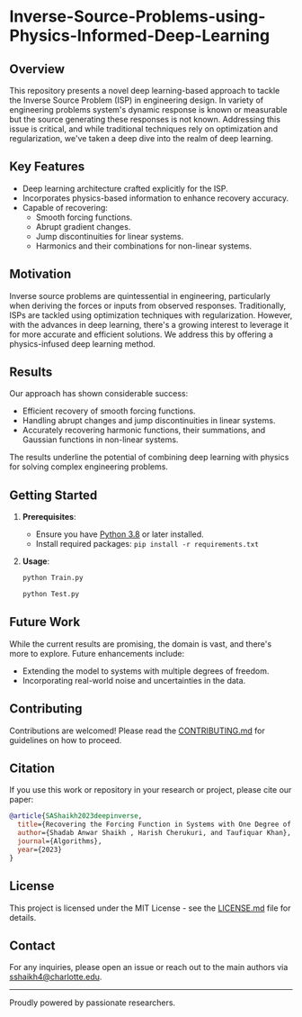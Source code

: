 # Inverse-Source-Problems-using-Physics-Informed-Deep-Learning


## Overview

This repository presents a novel deep learning-based approach to tackle the Inverse Source Problem (ISP) in engineering design. In variety of engineering problems system's dynamic response is known or measurable but the source generating these responses is not known. Addressing this issue is critical, and while traditional techniques rely on optimization and regularization, we've taken a deep dive into the realm of deep learning.


## Key Features

- Deep learning architecture crafted explicitly for the ISP.
- Incorporates physics-based information to enhance recovery accuracy.
- Capable of recovering:
  - Smooth forcing functions.
  - Abrupt gradient changes.
  - Jump discontinuities for linear systems.
  - Harmonics and their combinations for non-linear systems.

## Motivation

Inverse source problems are quintessential in engineering, particularly when deriving the forces or inputs from observed responses. Traditionally, ISPs are tackled using optimization techniques with regularization. However, with the advances in deep learning, there's a growing interest to leverage it for more accurate and efficient solutions. We address this by offering a physics-infused deep learning method.

## Results

Our approach has shown considerable success:
- Efficient recovery of smooth forcing functions.
- Handling abrupt changes and jump discontinuities in linear systems.
- Accurately recovering harmonic functions, their summations, and Gaussian functions in non-linear systems.

The results underline the potential of combining deep learning with physics for solving complex engineering problems.

## Getting Started

1. **Prerequisites**:
   - Ensure you have [Python 3.8](https://www.python.org/downloads/) or later installed.
   - Install required packages: `pip install -r requirements.txt`

2. **Usage**:
   ```bash
   python Train.py 
   ```
      ```bash
   python Test.py 
   ```

## Future Work

While the current results are promising, the domain is vast, and there's more to explore. Future enhancements include:
- Extending the model to systems with multiple degrees of freedom.
- Incorporating real-world noise and uncertainties in the data.

## Contributing

Contributions are welcomed! Please read the [CONTRIBUTING.md](CONTRIBUTING.md) for guidelines on how to proceed.

## Citation

If you use this work or repository in your research or project, please cite our paper:

```bibtex
@article{SAShaikh2023deepinverse,
  title={Recovering the Forcing Function in Systems with One Degree of Freedom Using ANN and Physics Information},
  author={Shadab Anwar Shaikh , Harish Cherukuri, and Taufiquar Khan},
  journal={Algorithms},
  year={2023}
}
```

## License

This project is licensed under the MIT License - see the [LICENSE.md](LICENSE.md) file for details.

## Contact

For any inquiries, please open an issue or reach out to the main authors via [sshaikh4@charlotte.edu](mailto:sshaikh4@charlotte.edu).

---

Proudly powered by passionate researchers.

